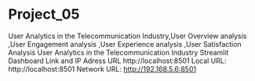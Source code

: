 # Project_05
User Analytics in the Telecommunication Industry,User Overview analysis ,User Engagement analysis ,User Experience analysis ,User Satisfaction Analysis
User Analytics in the Telecommunication Industry Streamlit Dashboard Link and IP Adress URL
http://localhost:8501
Local URL: http://localhost:8501
Network URL: http://192.168.5.6:8501
